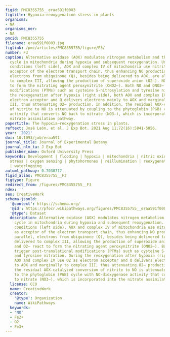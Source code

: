 ```yaml
---
figid: PMC8355755__eraa591f0003
figtitle: Hypoxia–reoxygenation stress in plants
organisms:
- NA
organisms_ner:
- NA
pmcid: PMC8355755
filename: eraa591f0003.jpg
figlink: /pmc/articles/PMC8355755/figure/F3/
number: F3
caption: Alternative oxidase (AOX) modulates nitrogen metabolism and the phytoglobin
  cycle in mitochondria during hypoxia and subsequent reoxygenation. Under low-oxygen
  conditions (left side), AOX and complex IV of mitochondria use nitrite (NO2–) as
  acceptor of the electron transport chain, thus enhancing NO production. In parallel,
  electrons from ubiquinone (Q), besides being delivered to AOX, are also delivered
  to complex III, allowing the production of superoxide anion (O2–). NO and O2– react
  to form the nitrating agent peroxynitrite (ONO2–). Both NO and ONO2– trigger post-translational
  modifications (PTMs) such as cysteine S-nitrosylation and tyrosine nitration. During
  the reoxygenation after hypoxia (right side), both AOX and complex IV use O2 as
  electron acceptor and Q delivers electrons mainly to AOX and marginally to complex
  III, thus attenuating O2– production. In addition, the residual AOX-catalyzed conversion
  of nitrite to NO is attenuated by coupling to the phytoglobin (PGB) cycle with NO-dioxygenase
  activity that converts NO back to nitrate (NO3–), which is incorporated into the
  nitrate assimilation pathway.
papertitle: The hypoxia–reoxygenation stress in plants.
reftext: José León, et al. J Exp Bot. 2021 Aug 11;72(16):5841-5856.
year: '2021'
doi: 10.1093/jxb/eraa591
journal_title: Journal of Experimental Botany
journal_nlm_ta: J Exp Bot
publisher_name: Oxford University Press
keywords: Development | flooding | hypoxia | mitochondria | nitric oxide | oxidative
  stress | oxygen sensing | phytohormones | reillumination | reoxygenation | submergence
  | waterlogging
automl_pathway: 0.7030717
figid_alias: PMC8355755__F3
figtype: Figure
redirect_from: /figures/PMC8355755__F3
ndex: ''
seo: CreativeWork
schema-jsonld:
  '@context': https://schema.org/
  '@id': https://pfocr.wikipathways.org/figures/PMC8355755__eraa591f0003.html
  '@type': Dataset
  description: Alternative oxidase (AOX) modulates nitrogen metabolism and the phytoglobin
    cycle in mitochondria during hypoxia and subsequent reoxygenation. Under low-oxygen
    conditions (left side), AOX and complex IV of mitochondria use nitrite (NO2–)
    as acceptor of the electron transport chain, thus enhancing NO production. In
    parallel, electrons from ubiquinone (Q), besides being delivered to AOX, are also
    delivered to complex III, allowing the production of superoxide anion (O2–). NO
    and O2– react to form the nitrating agent peroxynitrite (ONO2–). Both NO and ONO2–
    trigger post-translational modifications (PTMs) such as cysteine S-nitrosylation
    and tyrosine nitration. During the reoxygenation after hypoxia (right side), both
    AOX and complex IV use O2 as electron acceptor and Q delivers electrons mainly
    to AOX and marginally to complex III, thus attenuating O2– production. In addition,
    the residual AOX-catalyzed conversion of nitrite to NO is attenuated by coupling
    to the phytoglobin (PGB) cycle with NO-dioxygenase activity that converts NO back
    to nitrate (NO3–), which is incorporated into the nitrate assimilation pathway.
  license: CC0
  name: CreativeWork
  creator:
    '@type': Organization
    name: WikiPathways
  keywords:
  - 'NO'
  - Fe2+
  - O2
  - Fe3+
---
```

